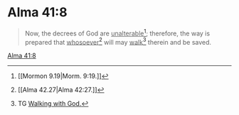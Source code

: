 # Alma 41:8

> Now, the decrees of God are <u>unalterable</u>[^a]; therefore, the way is prepared that <u>whosoever</u>[^b] will may <u>walk</u>[^c] therein and be saved.

[Alma 41:8](https://www.churchofjesuschrist.org/study/scriptures/bofm/alma/41?lang=eng&id=p8#p8)


[^a]: [[Mormon 9.19|Morm. 9:19.]]
[^b]: [[Alma 42.27|Alma 42:27.]]
[^c]: TG [Walking with God.](https://www.churchofjesuschrist.org/study/scriptures/tg/walking-with-god?lang=eng)
